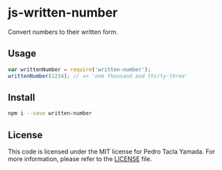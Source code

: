 # js-written-number
Convert numbers to their written form.

## Usage
```javascript
var writtenNumber = require('written-number');
writtenNumber(1234); // => 'one thousand and thirty-three'
```

## Install
```bash
npm i --save written-number
```

## License
This code is licensed under the MIT license for Pedro Tacla Yamada. For more
information, please refer to the [LICENSE](/LICENSE) file.
